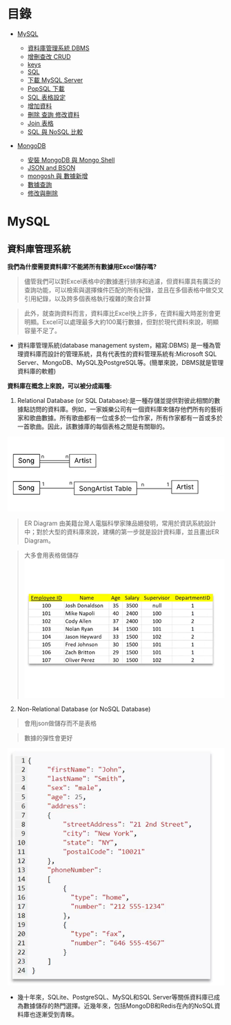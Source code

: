 # 目錄

- [MySQL](#MySQL)
  - [資料庫管理系統 DBMS](#資料庫管理系統-DBMS)
  - [增刪查改 CRUD](#增刪查改-CRUD)
  - [keys](#keys)
  - [SQL](#SQL)
  - [下載 MySQL Server](#下載-MySQL-Server)
  - [PopSQL 下載](#PopSQL-下載) 
  - [SQL 表格設定](#SQL-表格設定)
  - [增加資料](#增加資料)
  - [刪除 查詢 修改資料](#刪除-查詢-修改資料) 
  - [Join 表格](#Join-表格)
  - [SQL 與 NoSQL 比較](#SQL-與-NoSQL-比較)     

- [MongoDB](#MongoDB)
  - [安裝 MongoDB 與 Mongo Shell](#安裝-MongoDB-與-Mongo-Shell)
  - [JSON and BSON](#JSON-and-BSON)
  - [mongosh 與 數據新增](#mongosh-與-數據新增)
  - [數據查詢](#數據查詢)
  - [修改與刪除](#修改與刪除)   

# MySQL

## 資料庫管理系統

**我們為什麼需要資料庫?不能將所有數據用Excel儲存嗎?**

> 儘管我們可以對Excel表格中的數據進行排序和過濾，但資料庫具有廣泛的查詢功能，可以檢索與選擇條件匹配的所有紀錄，並且在多個表格中做交叉引用紀錄，以及跨多個表格執行複雜的聚合計算

> 此外，就查詢資料而言，資料庫比Excel快上許多，在資料龐大時差別會更明顯。Excel可以處理最多大約100萬行數據，但對於現代資料來說，明顯容量不足了。

- 資料庫管理系統(database management system，縮寫:DBMS) 是一種為管理資料庫而設計的管理系統，具有代表性的資料管理系統有:Microsoft SQL Server、MongoDB、MySQL及PostgreSQL等。(簡單來說，DBMS就是管理資料庫的軟體)

**資料庫在概念上來說，可以被分成兩種:**
1. Relational Database (or SQL Database):是一種存儲並提供對彼此相關的數據點訪問的資料庫。例如，一家娛樂公司有一個資料庫來儲存他們所有的藝術家和歌曲數據。所有歌曲都有一位或多於一位作家，所有作家都有一首或多於一首歌曲。因此，該數據庫的每個表格之間是有關聯的。

![Relational Database](../img/SQL/01.png)

> ER Diagram 由美籍台灣人電腦科學家陳品姍發明，常用於資訊系統設計中；對於大型的資料庫來說，建構的第一步就是設計資料庫，並且畫出ER Diagram。

> 大多會用表格做儲存
![Relational Database](../img/SQL/02.png)

2. Non-Relational Database (or NoSQL Database)

> 會用json做儲存而不是表格

> 數據的彈性會更好

![Relational Database](../img/SQL/03.png)


- 幾十年來，SQLite、PostgreSQL、MySQL和SQL Server等關係資料庫已成為數據儲存的熱門選擇。近幾年來，包括MongoDB和Redis在內的NoSQL資料庫也逐漸受到青睞。



